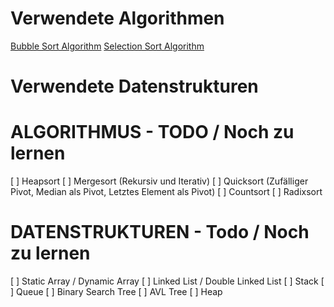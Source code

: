 # Verwendete Algorithmen

[Bubble Sort Algorithm](bubblesort.md)
[Selection Sort Algorithm](selectionsort.md)

# Verwendete Datenstrukturen

# ALGORITHMUS - TODO / Noch zu lernen

[ ] Heapsort
[ ] Mergesort (Rekursiv und Iterativ)
[ ] Quicksort (Zufälliger Pivot, Median als Pivot, Letztes Element als Pivot)
[ ] Countsort
[ ] Radixsort

# DATENSTRUKTUREN - Todo / Noch zu lernen

[ ] Static Array / Dynamic Array
[ ] Linked List / Double Linked List
[ ] Stack
[ ] Queue
[ ] Binary Search Tree
[ ] AVL Tree
[ ] Heap
